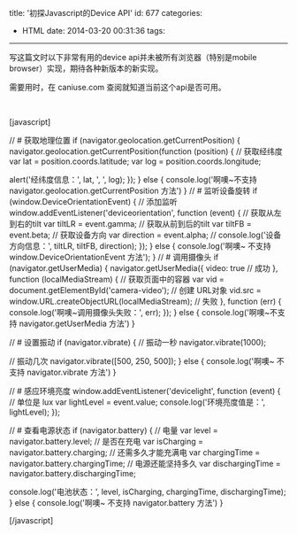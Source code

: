 title: '初探Javascript的Device API'
id: 677
categories:
  - HTML
date: 2014-03-20 00:31:36
tags:
---

写这篇文时以下非常有用的device api并未被所有浏览器（特别是mobile browser）实现，期待各种新版本的新实现。

需要用时，在 caniuse.com 查阅就知道当前这个api是否可用。

&nbsp;

<!-- more -->

[javascript]

// # 获取地理位置
 if (navigator.geolocation.getCurrentPosition) {
 navigator.geolocation.getCurrentPosition(function (position) {
 // 获取经纬度
 var lat = position.coords.latitude;
 var log = position.coords.longitude;

alert('经纬度信息：', lat, ', ', log);
 });
 } else {
 console.log('啊噢~不支持 navigator.geolocation.getCurrentPosition 方法')
 }
 // # 监听设备旋转
 if (window.DeviceOrientationEvent) {
 // 添加监听
 window.addEventListener('deviceorientation', function (event) {
 // 获取从左到右的tilt
 var tiltLR = event.gamma;
 // 获取从前到后的tilt
 var tiltFB = event.beta;
 // 获取设备方向
 var direction = event.alpha;
 // console.log('设备方向信息：', tiltLR, tiltFB, direction);
 });
 } else {
 console.log('啊噢~ 不支持 window.DeviceOrientationEvent 方法');
 }
 // # 调用摄像头
 if (navigator.getUserMedia) {
 navigator.getUserMedia({
 video: true
 // 成功
 }, function (localMediaStream) {
 // 获取页面中的容器
 var vid = document.getElementById('camera-video');
 // 创建 URL对象
 vid.src = window.URL.createObjectURL(localMediaStream);
 // 失败
 }, function (err) {
 console.log('啊噢~调用摄像头失败：', err);
 });
 } else {
 console.log('啊噢~不支持 navigator.getUserMedia 方法')
 }

// # 设置振动
 if (navigator.vibrate) {
 // 振动一秒
 navigator.vibrate(1000);

// 振动几次
 navigator.vibrate([500, 250, 500]);
 } else {
 console.log('啊噢~ 不支持 navigator.vibrate 方法')
 }

// # 感应环境亮度
 window.addEventListener('devicelight', function (event) {
 // 单位是 lux
 var lightLevel = event.value;
 console.log('环境亮度值是：', lightLevel);
 });

// # 查看电源状态
 if (navigator.battery) {
 // 电量
 var level = navigator.battery.level;
 // 是否在充电
 var isCharging = navigator.battery.charging;
 // 还需多久才能充满电
 var chargingTime = navigator.battery.chargingTime;
 // 电源还能坚持多久
 var dischargingTime = navigator.battery.dischargingTime;

console.log('电池状态：', level, isCharging, chargingTime, dischargingTime);
 } else {
 console.log('啊噢~ 不支持 navigator.battery 方法')
 }

[/javascript]